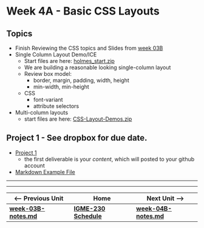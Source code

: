 # Week 4A - Basic CSS Layouts

## Topics
- Finish Reviewing the CSS topics and Slides from [week 03B](week-03B-notes.md)
- Single Column Layout Demo/ICE
    - Start files are here: [holmes_start.zip](https://github.com/tonethar/IGME-230-Master/blob/master/exercises/week-4/holmes_start.zip)
    - We are building a reasonable looking single-column layout
    - Review box model:
        - border, margin, padding, width, height
        - min-width, min-height
    - CSS
        - font-variant
        - attribute selectors
 - Multi-column layouts
    - start files are here: [CSS-Layout-Demos.zip](https://github.com/tonethar/IGME-230-Master/blob/master/exercises/week-4/CSS-Layout-Demos.zip)

## Project 1 - See dropbox for due date.
- [Project 1](../projects/project-1.md)
    - the first deliverable is your *content*, which will posted to your github account
- [Markdown Example File](../projects/_supporting-files/steam-invaders-demo.md.zip)

<hr><hr>

| <-- Previous Unit | Home | Next Unit -->
| --- | --- | --- 
| [**week-03B-notes.md**](week-03B-notes.md)     |  [**IGME-230 Schedule**](../schedule.md) | [**week-04B-notes.md**](week-04B-notes.md)
